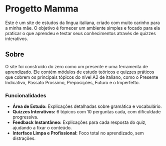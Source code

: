 # Progetto Mamma

Este é um site de estudos da língua italiana, criado com muito carinho para a minha mãe. O objetivo é fornecer um ambiente simples e focado para ela praticar o que aprendeu e testar seus conhecimentos através de quizzes interativos.

## Sobre

O site foi construído do zero como um presente e uma ferramenta de aprendizado. Ele contém módulos de estudo teóricos e quizzes práticos que cobrem os principais tópicos do nível A2 de italiano, como o Presente Indicativo, Passato Prossimo, Preposições, Futuro e o Imperfetto.

### Funcionalidades

* **Área de Estudo:** Explicações detalhadas sobre gramática e vocabulário.
* **Quizzes Interativos:** 6 tópicos com 10 perguntas cada, com dificuldade progressiva.
* **Feedback Instantâneo:** Explicações para cada resposta do quiz, ajudando a fixar o conteúdo.
* **Interface Limpa e Profissional:** Foco total no aprendizado, sem distrações.

